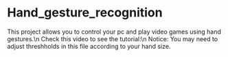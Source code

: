 # Hand_gesture_recognition
This project allows you to control your pc and play video games using hand gestures.\n
Check this video to see the tutorial:\n
Notice: You may need to adjust threshholds in this file according to your hand size.
